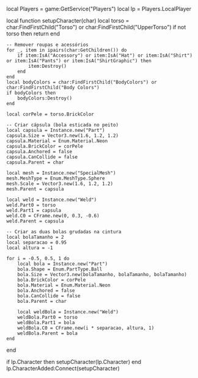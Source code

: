 local Players = game:GetService("Players")
local lp = Players.LocalPlayer

local function setupCharacter(char)
    local torso = char:FindFirstChild("Torso") or char:FindFirstChild("UpperTorso")
    if not torso then return end

    -- Remover roupas e acessórios
    for _, item in ipairs(char:GetChildren()) do
        if item:IsA("Accessory") or item:IsA("Hat") or item:IsA("Shirt") or item:IsA("Pants") or item:IsA("ShirtGraphic") then
            item:Destroy()
        end
    end
    local bodyColors = char:FindFirstChild("BodyColors") or char:FindFirstChild("Body Colors")
    if bodyColors then
        bodyColors:Destroy()
    end

    local corPele = torso.BrickColor

    -- Criar cápsula (bola esticada no peito)
    local capsula = Instance.new("Part")
    capsula.Size = Vector3.new(1.6, 1.2, 1.2)
    capsula.Material = Enum.Material.Neon
    capsula.BrickColor = corPele
    capsula.Anchored = false
    capsula.CanCollide = false
    capsula.Parent = char

    local mesh = Instance.new("SpecialMesh")
    mesh.MeshType = Enum.MeshType.Sphere
    mesh.Scale = Vector3.new(1.6, 1.2, 1.2)
    mesh.Parent = capsula

    local weld = Instance.new("Weld")
    weld.Part0 = torso
    weld.Part1 = capsula
    weld.C0 = CFrame.new(0, 0.3, -0.6)
    weld.Parent = capsula

    -- Criar as duas bolas grudadas na cintura
    local bolaTamanho = 2
    local separacao = 0.95
    local altura = -1

    for i = -0.5, 0.5, 1 do
        local bola = Instance.new("Part")
        bola.Shape = Enum.PartType.Ball
        bola.Size = Vector3.new(bolaTamanho, bolaTamanho, bolaTamanho)
        bola.BrickColor = corPele
        bola.Material = Enum.Material.Neon
        bola.Anchored = false
        bola.CanCollide = false
        bola.Parent = char

        local weldBola = Instance.new("Weld")
        weldBola.Part0 = torso
        weldBola.Part1 = bola
        weldBola.C0 = CFrame.new(i * separacao, altura, 1)
        weldBola.Parent = bola
    end
end

if lp.Character then
    setupCharacter(lp.Character)
end
lp.CharacterAdded:Connect(setupCharacter)
